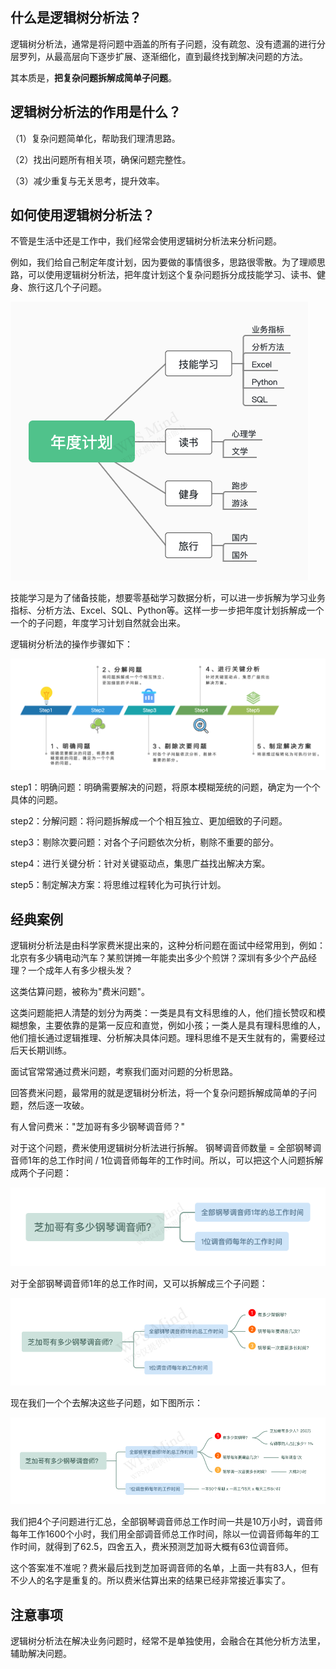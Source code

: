 ## 什么是逻辑树分析法？

逻辑树分析法，通常是将问题中涵盖的所有子问题，没有疏忽、没有遗漏的进行分层罗列，从最高层向下逐步扩展、逐渐细化，直到最终找到解决问题的方法。

其本质是，**把复杂问题拆解成简单子问题**。

## 逻辑树分析法的作用是什么？

（1）复杂问题简单化，帮助我们理清思路。

（2）找出问题所有相关项，确保问题完整性。

（3）减少重复与无关思考，提升效率。

## 如何使用逻辑树分析法？

不管是生活中还是工作中，我们经常会使用逻辑树分析法来分析问题。

例如，我们给自己制定年度计划，因为要做的事情很多，思路很零散。为了理顺思路，可以使用逻辑树分析法，把年度计划这个复杂问题拆分成技能学习、读书、健身、旅行这几个子问题。

![annual_plan.png](../../images/annual_plan.png)

技能学习是为了储备技能，想要零基础学习数据分析，可以进一步拆解为学习业务指标、分析方法、Excel、SQL、Python等。这样一步一步把年度计划拆解成一个一个的子问题，年度学习计划自然就会出来。

逻辑树分析法的操作步骤如下：

![logical_tree_analysis.png](../../images/logical_tree_analysis.png)

step1：明确问题：明确需要解决的问题，将原本模糊笼统的问题，确定为一个个具体的问题。

step2：分解问题：将问题拆解成一个个相互独立、更加细致的子问题。

step3：剔除次要问题：对各个子问题依次分析，剔除不重要的部分。

step4：进行关键分析：针对关键驱动点，集思广益找出解决方案。

step5：制定解决方案：将思维过程转化为可执行计划。

## 经典案例

逻辑树分析法是由科学家费米提出来的，这种分析问题在面试中经常用到，例如：北京有多少辆电动汽车？某煎饼摊一年能卖出多少个煎饼？深圳有多少个产品经理？一个成年人有多少根头发？

这类估算问题，被称为"费米问题"。

这类问题能把人清楚的划分为两类：一类是具有文科思维的人，他们擅长赞叹和模糊想象，主要依靠的是第一反应和直觉，例如小孩；一类人是具有理科思维的人，他们擅长通过逻辑推理、分析解决具体问题。理科思维不是天生就有的，需要经过后天长期训练。

面试官常常通过费米问题，考察我们面对问题的分析思路。

回答费米问题，最常用的就是逻辑树分析法，将一个复杂问题拆解成简单的子问题，然后逐一攻破。

有人曾问费米："芝加哥有多少钢琴调音师？"

对于这个问题，费米使用逻辑树分析法进行拆解。 钢琴调音师数量 = 全部钢琴调音师1年的总工作时间 / 1位调音师每年的工作时间。所以，可以把这个人问题拆解成两个子问题：

![logical_tree_analysis_example1.png](../../images/logical_tree_analysis_example1.png)

对于全部钢琴调音师1年的总工作时间，又可以拆解成三个子问题：

![logical_tree_analysis_example2.png](../../images/logical_tree_analysis_example2.png)

现在我们一个个去解决这些子问题，如下图所示：

![logical_tree_analysis_example3.png](../../images/logical_tree_analysis_example3.png)

我们把4个子问题进行汇总，全部钢琴调音师总工作时间一共是10万小时，调音师每年工作1600个小时，我们用全部调音师总工作时间，除以一位调音师每年的工作时间，就得到了62.5，四舍五入，费米预测芝加哥大概有63位调音师。

这个答案准不准呢？费米最后找到芝加哥调音师的名单，上面一共有83人，但有不少人的名字是重复的。所以费米估算出来的结果已经非常接近事实了。


## 注意事项

逻辑树分析法在解决业务问题时，经常不是单独使用，会融合在其他分析方法里，辅助解决问题。